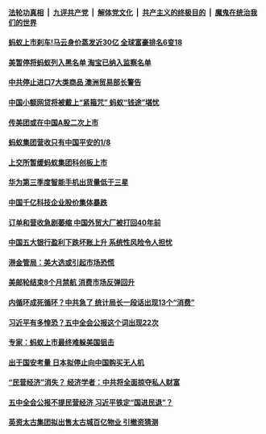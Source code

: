 

####  [法轮功真相](../../../../basic/blob/master/README.md?t=11042031) &nbsp;|&nbsp; [九评共产党](../../../../9ping.md/blob/master/README.md?t=11042031) &nbsp;|&nbsp; [解体党文化](../../../../jtdwh.md/blob/master/README.md?t=11042031)  &nbsp;|&nbsp; [共产主义的终极目的](../../../../gczydzjmd.md/blob/master/README.md?t=11042031) &nbsp;|&nbsp; [魔鬼在统治我们的世界](../../../../mgztzwmdsj.md/blob/master/README.md?t=11042031) 

#### [蚂蚁上市刹车!马云身价蒸发近30亿 全球富豪排名6变18](../pages/soh7/439264.md?t=11042031) 
#### [美暂停将蚂蚁列入黑名单 淘宝已纳入监察名单](../pages/soh7/439201.md?t=11042031) 
#### [中共停止进口7大类商品 澳洲贸易部长警告](../pages/soh7/438895.md?t=11042031) 
#### [中国小额网贷将被戴上“紧箍咒”  蚂蚁“钱途”堪忧](../pages/soh7/439039.md?t=11042031) 
#### [传美团或在中国A股二次上市](../pages/soh7/438985.md?t=11042031) 
#### [蚂蚁集团营收只有中国平安的1/8](../pages/soh7/438973.md?t=11042031) 
#### [上交所暂缓蚂蚁集团科创板上市](../pages/soh7/438925.md?t=11042031) 
#### [华为第三季度智能手机出货量低于三星](../pages/soh7/438649.md?t=11042031) 
#### [中国千亿科技企业股价集体暴跌](../pages/soh7/438637.md?t=11042031) 
#### [订单和营收急剧萎缩 中国外贸大厂被打回40年前](../pages/soh7/438628.md?t=11042031) 
#### [中国五大银行盈利下跌坏账上升 系统性风险令人担忧](../pages/soh7/438625.md?t=11042031) 
#### [港金管局：美大选或引起市场恐慌](../pages/soh7/438559.md?t=11042031) 
#### [美邮轮结束8个月禁航 消费市场反弹回升](../pages/soh7/437926.md?t=11042031) 
#### [内循环成死循环？中共急了  统计局长一段话出现13个“消费”](../pages/soh7/437800.md?t=11042031) 
#### [习近平有多惶恐？五中全会公报这个词出现22次 ](../pages/soh7/437809.md?t=11042031) 
#### [专家：蚂蚁上市最终难躲美国狙击](../pages/soh7/437758.md?t=11042031) 
#### [出于国安考量 日本拟停止向中国购买无人机](../pages/soh7/437755.md?t=11042031) 
#### [“民营经济”消失？ 经济学者：中共将全面掠夺私人财富](../pages/soh7/437722.md?t=11042031) 
#### [五中全会公报不提民营经济 习近平铁定“国进民退”？](../pages/soh7/437464.md?t=11042031) 
#### [英资太古集团拟出售太古城百亿物业 引撤资猜测](../pages/soh7/437407.md?t=11042031) 
